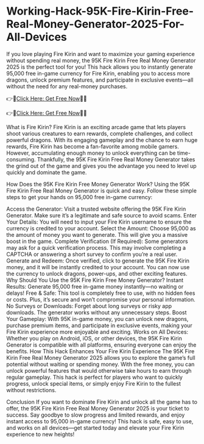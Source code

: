 # Working-Hack-95K-Fire-Kirin-Free-Real-Money-Generator-2025-For-All-Devices

If you love playing Fire Kirin and want to maximize your gaming experience without spending real money, the 95K Fire Kirin Free Real Money Generator 2025 is the perfect tool for you! This hack allows you to instantly generate 95,000 free in-game currency for Fire Kirin, enabling you to access more dragons, unlock premium features, and participate in exclusive events—all without the need for any real-money purchases.


👉📲[Click Here: Get Free Now](https://btadeal.com/fi2r7kr/)🔶🔷

👉📲[Click Here: Get Free Now](https://btadeal.com/fi2r7kr/)🔶🔷


What is Fire Kirin?
Fire Kirin is an exciting arcade game that lets players shoot various creatures to earn rewards, complete challenges, and collect powerful dragons. With its engaging gameplay and the chance to earn huge rewards, Fire Kirin has become a fan-favorite among mobile gamers. However, accumulating enough money to unlock everything can be time-consuming. Thankfully, the 95K Fire Kirin Free Real Money Generator takes the grind out of the game and gives you the advantage you need to level up quickly and dominate the game.

How Does the 95K Fire Kirin Free Money Generator Work?
Using the 95K Fire Kirin Free Real Money Generator is quick and easy. Follow these simple steps to get your hands on 95,000 free in-game currency:

Access the Generator: Visit a trusted website offering the 95K Fire Kirin Generator. Make sure it’s a legitimate and safe source to avoid scams.
Enter Your Details: You will need to input your Fire Kirin username to ensure the currency is credited to your account.
Select the Amount: Choose 95,000 as the amount of money you want to generate. This will give you a massive boost in the game.
Complete Verification (If Required): Some generators may ask for a quick verification process. This may involve completing a CAPTCHA or answering a short survey to confirm you’re a real user.
Generate and Redeem: Once verified, click to generate the 95K Fire Kirin money, and it will be instantly credited to your account. You can now use the currency to unlock dragons, power-ups, and other exciting features.
Why Should You Use the 95K Fire Kirin Free Money Generator?
Instant Results: Generate 95,000 free in-game money instantly—no waiting or delays!
Free & Safe: This tool is completely free to use, with no hidden fees or costs. Plus, it’s secure and won’t compromise your personal information.
No Surveys or Downloads: Forget about long surveys or risky app downloads. The generator works without any unnecessary steps.
Boost Your Gameplay: With 95K in-game money, you can unlock new dragons, purchase premium items, and participate in exclusive events, making your Fire Kirin experience more enjoyable and exciting.
Works on All Devices: Whether you play on Android, iOS, or other devices, the 95K Fire Kirin Generator is compatible with all platforms, ensuring everyone can enjoy the benefits.
How This Hack Enhances Your Fire Kirin Experience
The 95K Fire Kirin Free Real Money Generator 2025 allows you to explore the game’s full potential without waiting or spending money. With the free money, you can unlock powerful features that would otherwise take hours to earn through regular gameplay. This hack is perfect for players who want to quickly progress, unlock special items, or simply enjoy Fire Kirin to the fullest without restrictions.

Conclusion
If you want to dominate Fire Kirin and unlock all the game has to offer, the 95K Fire Kirin Free Real Money Generator 2025 is your ticket to success. Say goodbye to slow progress and limited rewards, and enjoy instant access to 95,000 in-game currency! This hack is safe, easy to use, and works on all devices—get started today and elevate your Fire Kirin experience to new heights!
